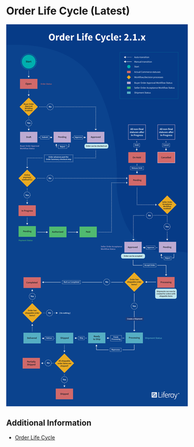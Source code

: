 # Order Life Cycle (Latest)

![This is the latest Order Life Cycle infographic.](./order-life-cycle-latest/images/01.png)

## Additional Information

* [Order Life Cycle](./order-life-cycle.md)
